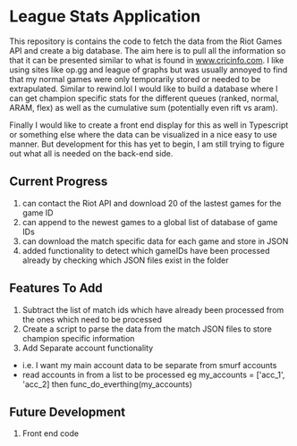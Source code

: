 # League Stats Application

This repository is contains the code to fetch the data from the Riot Games API and create a big database. The aim here is to pull all the information so that it can be presented similar to what is found in www.cricinfo.com. I like using sites like op.gg and league of graphs but was usually annoyed to find that my normal games were only temporarily stored or needed to be extrapulated. Similar to rewind.lol I would like to build  a database where I can get champion specific stats for the different queues (ranked, normal, ARAM, flex) as well as the cumulative sum (potentially even rift vs aram). 

Finally I would like to create a front end display for this as well in Typescript or something else where the data can be visualized in a nice easy to use manner. But development for this has yet to begin, I am still trying to figure out what all is needed on the back-end side.

## Current Progress

1. can contact the Riot API and download 20 of the lastest games for the game ID
2. can append to the newest games to a global list of database of game IDs
3. can download the match specific data for each game and store in JSON
4. added functionality to detect which gameIDs have been processed already by checking which JSON files exist in the folder

## Features To Add

1. Subtract the list of match ids which have already been processed from the ones which need to be processed
2. Create a script to parse the data from the match JSON files to store champion specific information
3. Add Separate account functionality
  - i.e. I want my main account data to be separate from smurf accounts
  - read accounts in from a list to be processed eg my_accounts = ['acc_1', 'acc_2] then func_do_everthing(my_accounts) 


## Future Development

1. Front end code
